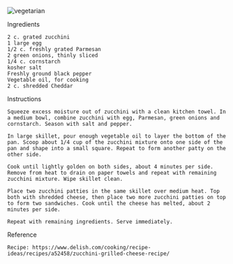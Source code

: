 ![vegetarian](https://img.shields.io/badge/vegetarian-yellowgreen.svg)

Ingredients

    2 c. grated zucchini
    1 large egg
    1/2 c. freshly grated Parmesan
    2 green onions, thinly sliced
    1/4 c. cornstarch
    kosher salt
    Freshly ground black pepper
    Vegetable oil, for cooking
    2 c. shredded Cheddar
    
Instructions

    Squeeze excess moisture out of zucchini with a clean kitchen towel. In a medium bowl, combine zucchini with egg, Parmesan, green onions and cornstarch. Season with salt and pepper.    
 
    In large skillet, pour enough vegetable oil to layer the bottom of the pan. Scoop about 1/4 cup of the zucchini mixture onto one side of the pan and shape into a small square. Repeat to form another patty on the other side.
    
    Cook until lightly golden on both sides, about 4 minutes per side. Remove from heat to drain on paper towels and repeat with remaining zucchini mixture. Wipe skillet clean.
    
    Place two zucchini patties in the same skillet over medium heat. Top both with shredded cheese, then place two more zucchini patties on top to form two sandwiches. Cook until the cheese has melted, about 2 minutes per side.
    
    Repeat with remaining ingredients. Serve immediately.

Reference

    Recipe: https://www.delish.com/cooking/recipe-ideas/recipes/a52458/zucchini-grilled-cheese-recipe/